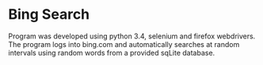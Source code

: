 
# Bing Search
Program was developed using python 3.4, selenium and firefox webdrivers.
The program logs into bing.com and automatically searches at random intervals using 
random words from a provided sqLite database.

# 
